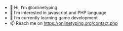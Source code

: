- 👋 Hi, I’m @onlinetyping
- 👀 I’m interested in javascript and PHP language
- 🌱 I’m currently learning game development
- 📫 Reach me on https://onlinetyping.org/contact.php

<!---
onlinetyping/onlinetyping is a ✨ special ✨ repository because its `README.md` (this file) appears on your GitHub profile.
You can click the Preview link to take a look at your changes.
--->
